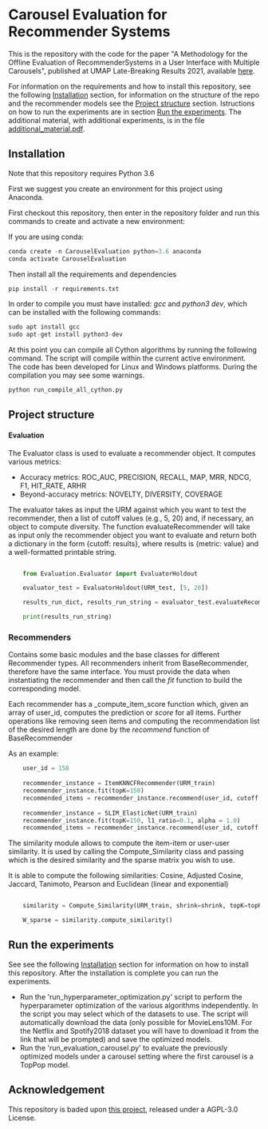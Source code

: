 # Carousel Evaluation for Recommender Systems

This is the repository with the code for the paper "A Methodology for the Offline Evaluation of RecommenderSystems in a User Interface with Multiple Carousels", published at UMAP Late-Breaking Results 2021, available [here](MethodologyOfflineEvalRecSysCarousels.pdf).

For information on the requirements and how to install this repository, see the following [Installation](#Installation) section, for information on the structure of the repo and the recommender models see the [Project structure](#Project-structure) section.
Istructions on how to run the experiments are in section [Run the experiments](#Run-the-experiments).
The additional material, with additional experiments, is in the file [additional_material.pdf](additional_material.pdf).

## Installation

Note that this repository requires Python 3.6

First we suggest you create an environment for this project using Anaconda.

First checkout this repository, then enter in the repository folder and run this commands to create and activate a new environment:

If you are using conda:
```Python
conda create -n CarouselEvaluation python=3.6 anaconda
conda activate CarouselEvaluation
```

Then install all the requirements and dependencies
```Python
pip install -r requirements.txt
```

In order to compile you must have installed: _gcc_ and _python3 dev_, which can be installed with the following commands:
```Python
sudo apt install gcc 
sudo apt-get install python3-dev
```

At this point you can compile all Cython algorithms by running the following command. The script will compile within the current active environment. The code has been developed for Linux and Windows platforms. During the compilation you may see some warnings. 
 
```Python
python run_compile_all_cython.py
```



## Project structure

#### Evaluation
The Evaluator class is used to evaluate a recommender object. It computes various metrics:
* Accuracy metrics: ROC_AUC, PRECISION, RECALL, MAP, MRR, NDCG, F1, HIT_RATE, ARHR
* Beyond-accuracy metrics: NOVELTY, DIVERSITY, COVERAGE

The evaluator takes as input the URM against which you want to test the recommender, then a list of cutoff values (e.g., 5, 20) and, if necessary, an object to compute diversity.
The function evaluateRecommender will take as input only the recommender object you want to evaluate and return both a dictionary in the form {cutoff: results}, where results is {metric: value} and a well-formatted printable string.

```python

    from Evaluation.Evaluator import EvaluatorHoldout

    evaluator_test = EvaluatorHoldout(URM_test, [5, 20])

    results_run_dict, results_run_string = evaluator_test.evaluateRecommender(recommender_instance)

    print(results_run_string)

```


### Recommenders
Contains some basic modules and the base classes for different Recommender types.
All recommenders inherit from BaseRecommender, therefore have the same interface.
You must provide the data when instantiating the recommender and then call the _fit_ function to build the corresponding model.

Each recommender has a _compute_item_score function which, given an array of user_id, computes the prediction or _score_ for all items.
Further operations like removing seen items and computing the recommendation list of the desired length are done by the _recommend_ function of BaseRecommender

As an example:

```python
    user_id = 158
    
    recommender_instance = ItemKNNCFRecommender(URM_train)
    recommender_instance.fit(topK=150)
    recommended_items = recommender_instance.recommend(user_id, cutoff = 20, remove_seen_flag=True)
    
    recommender_instance = SLIM_ElasticNet(URM_train)
    recommender_instance.fit(topK=150, l1_ratio=0.1, alpha = 1.0)
    recommended_items = recommender_instance.recommend(user_id, cutoff = 20, remove_seen_flag=True)
```

The similarity module allows to compute the item-item or user-user similarity.
It is used by calling the Compute_Similarity class and passing which is the desired similarity and the sparse matrix you wish to use.

It is able to compute the following similarities: Cosine, Adjusted Cosine, Jaccard, Tanimoto, Pearson and Euclidean (linear and exponential)

```python

    similarity = Compute_Similarity(URM_train, shrink=shrink, topK=topK, normalize=normalize, similarity = "cosine")

    W_sparse = similarity.compute_similarity()

```




## Run the experiments

See see the following [Installation](#Installation) section for information on how to install this repository.
After the installation is complete you can run the experiments.

* Run the 'run_hyperparameter_optimization.py' script to perform the hyperparameter optimization of the various algorithms independently. In the script you may select which of the datasets to use. The script will automatically download the data (only possible for MovieLens10M. For the Netflix and Spotify2018 dataset you will have to download it from the link that will be prompted) and save the optimized models.
* Run the 'run_evaluation_carousel.py' to evaluate the previously optimized models under a carousel setting where the first carousel is a TopPop model.



## Acknowledgement
This repository is baded upon [this project](https://github.com/MaurizioFD/RecSys2019_DeepLearning_Evaluation), released under a AGPL-3.0 License.
